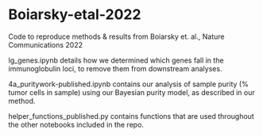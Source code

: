 # Boiarsky-etal-2022
Code to reproduce methods &amp; results from Boiarsky et. al., Nature Communications 2022

Ig_genes.ipynb details how we determined which genes fall in the immunoglobulin loci, to remove them from downstream analyses.

4a_puritywork-published.ipynb contains our analysis of sample purity (% tumor cells in sample) using our Bayesian purity model, as described in our method. 

helper_functions_published.py contains functions that are used throughout the other notebooks included in the repo.

